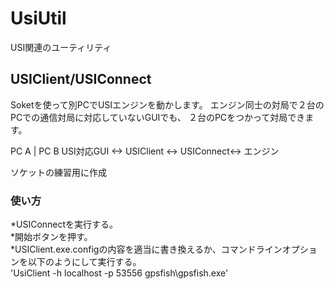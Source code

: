 ﻿# UsiUtil

USI関連のユーティリティ

## USIClient/USIConnect

Soketを使って別PCでUSIエンジンを動かします。
エンジン同士の対局で２台のPCでの通信対局に対応していないGUIでも、
２台のPCをつかって対局できます。

 PC A                     | PC B
USI対応GUI <-> USIClient <-> USIConnect<-> エンジン

ソケットの練習用に作成

### 使い方

*USIConnectを実行する。  
*開始ボタンを押す。  
*USIClient.exe.configの内容を適当に書き換えるか、コマンドラインオプションを以下のようにして実行する。  
'UsiClient -h localhost -p 53556 gpsfish\gpsfish.exe'  



